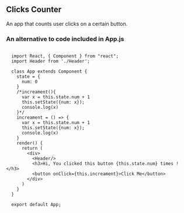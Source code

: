 ## Clicks Counter

An app that counts user clicks on a certain button.

### An alternative to code included in App.js

<pre>
<code>
  import React, { Component } from "react";
  import Header from './Header';

  class App extends Component {
    state = {
      num: 0
    }
    /*increament(){
      var x = this.state.num + 1
      this.setState({num: x});
      console.log(x)
    }*/
    increament = () => {
      var x = this.state.num + 1
      this.setState({num: x});
      console.log(x)
    }
    render() {
      return (
        &lt;div&gt;
          &lt;Header/&gt;
          &lt;h3&gt;Hi, You clicked this button {this.state.num} times !&lt;/h3&gt;
          &lt;button onClick={this.increament}&gt;Click Me&lt;/button&gt;
        &lt;/div&gt;
      )
    }
  }

  export default App;
</code>
</pre>

